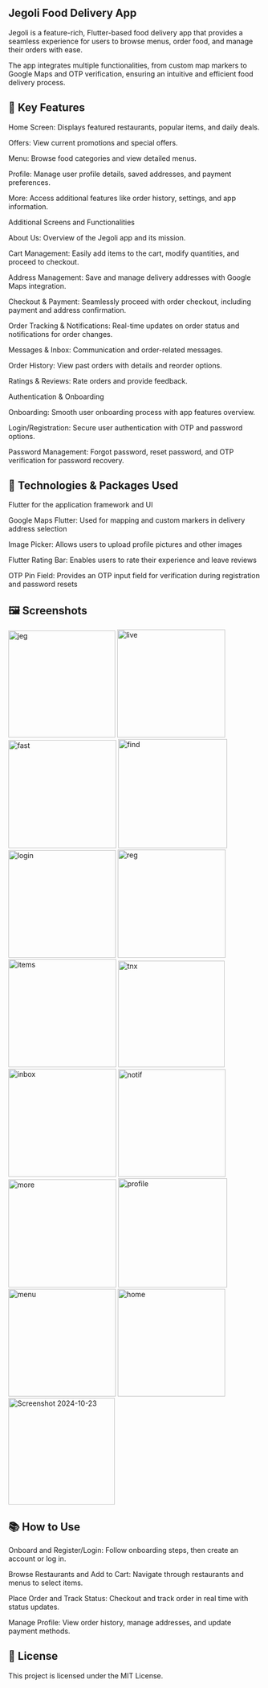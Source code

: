 ## Jegoli Food Delivery App
Jegoli is a feature-rich, Flutter-based food delivery app that provides a seamless experience for users to browse menus, order food, and manage their orders with ease.

The app integrates multiple functionalities, from custom map markers to Google Maps and OTP verification, ensuring an intuitive and efficient food delivery process.

<!-- Replace with an actual screenshot URL if available -->

## 📱 Key Features
Home Screen: Displays featured restaurants, popular items, and daily deals.

Offers: View current promotions and special offers.

Menu: Browse food categories and view detailed menus.

Profile: Manage user profile details, saved addresses, and payment preferences.

More: Access additional features like order history, settings, and app information.

Additional Screens and Functionalities

About Us: Overview of the Jegoli app and its mission.

Cart Management: Easily add items to the cart, modify quantities, and proceed to checkout.

Address Management: Save and manage delivery addresses with Google Maps integration.

Checkout & Payment: Seamlessly proceed with order checkout, including payment and address confirmation.

Order Tracking & Notifications: Real-time updates on order status and notifications for order changes.

Messages & Inbox: Communication and order-related messages.

Order History: View past orders with details and reorder options.

Ratings & Reviews: Rate orders and provide feedback.

Authentication & Onboarding

Onboarding: Smooth user onboarding process with app features overview.

Login/Registration: Secure user authentication with OTP and password options.

Password Management: Forgot password, reset password, and OTP verification for password recovery.

## 🚀 Technologies & Packages Used

Flutter for the application framework and UI

Google Maps Flutter: Used for mapping and custom markers in delivery address selection

Image Picker: Allows users to upload profile pictures and other images

Flutter Rating Bar: Enables users to rate their experience and leave reviews

OTP Pin Field: Provides an OTP input field for verification during registration and password resets






## 🖼️ Screenshots  
<img width="213" alt="jeg" src="https://github.com/user-attachments/assets/9e0cd69e-70f1-4108-b796-b2bd45bbf1dc">
<img width="215" alt="live" src="https://github.com/user-attachments/assets/1f918a95-cbcb-4fb9-adec-76d71a7834c8">
<img width="215" alt="fast" src="https://github.com/user-attachments/assets/cedd9fc9-106f-476f-a221-0db5d2bf9739">
<img width="217" alt="find" src="https://github.com/user-attachments/assets/5e49f271-7483-46e5-a945-e954a43f153e">
<img width="214" alt="login" src="https://github.com/user-attachments/assets/3476f2c3-8210-4331-80fc-1dc3f7d2c828">
<img width="215" alt="reg" src="https://github.com/user-attachments/assets/107ae813-d26e-4a16-90a7-7c1589e40e34">
<img width="215" alt="items" src="https://github.com/user-attachments/assets/a765b2a9-117b-499b-9462-0383c0720908">
<img width="212" alt="tnx" src="https://github.com/user-attachments/assets/d8d787fd-0784-4b39-a73d-ea080f11ab90">
<img width="215" alt="inbox" src="https://github.com/user-attachments/assets/7a1e34ad-5c44-43b5-858e-5c93852023bf">
<img width="214" alt="notif" src="https://github.com/user-attachments/assets/4ddd060f-f093-49aa-9319-9a22bdf98b5e">
<img width="215" alt="more" src="https://github.com/user-attachments/assets/e48dc8d8-6d93-469a-9474-427f05006748">
<img width="217" alt="profile" src="https://github.com/user-attachments/assets/60d1b7ee-41ea-43fd-becc-30fa17ef42c8">
<img width="214" alt="menu" src="https://github.com/user-attachments/assets/a0863963-8e84-40c0-8a91-e69e7be35163">
<img width="214" alt="home" src="https://github.com/user-attachments/assets/2f0b0d0f-adb1-41fa-afd4-1dbe3355bd8a">
<img width="212" alt="Screenshot 2024-10-23" 133214src="https://github.com/user-attachments/assets/e32800e9-aff2-4661-90a2-84b1ddc8525d">



## 📚 How to Use
Onboard and Register/Login: Follow onboarding steps, then create an account or log in.

Browse Restaurants and Add to Cart: Navigate through restaurants and menus to select items.

Place Order and Track Status: Checkout and track order in real time with status updates.

Manage Profile: View order history, manage addresses, and update payment methods.

## 📜 License
This project is licensed under the MIT License.

